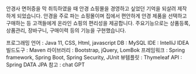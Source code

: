 안경사 면허증을 막 취득하였을 때 안경 쇼핑몰을 경영하고 싶었던 기억을 되살려 제작하게 되었습니다.
안경을 주로 파는 쇼핑몰이며 집에서 편안하게 안경 제품을 선택하고 구매하는 등 고객들에게 온라인 쇼핑의 편리성을 제공합니다.
주요기능으로는 상품등록, 상품관리, 장바구니, 구매이력 등의 기능을 구현했습니다.

프로그래밍 언어 : Java 11, CSS, Html, javascript
DB : MySQL
IDE : IntelliJ IDEA
빌드도구 : Maven
라이브러리 : Bootstrap, jQuery, LomBok
프레임워크 : Spring framework, Spring Boot, Spring Security, JUnit
뷰템플릿 : Thymeleaf
API : Spring DATA JPA
참고 : chat GPT

